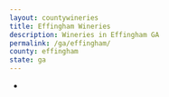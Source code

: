 ```yaml
---
layout: countywineries
title: Effingham Wineries
description: Wineries in Effingham GA
permalink: /ga/effingham/
county: effingham
state: ga
---
```

-
